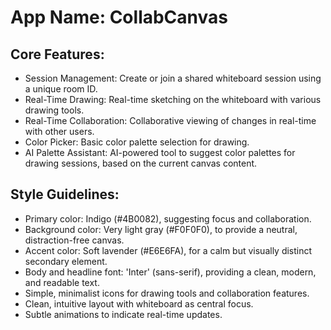 # **App Name**: CollabCanvas

## Core Features:

- Session Management: Create or join a shared whiteboard session using a unique room ID.
- Real-Time Drawing: Real-time sketching on the whiteboard with various drawing tools.
- Real-Time Collaboration: Collaborative viewing of changes in real-time with other users.
- Color Picker: Basic color palette selection for drawing.
- AI Palette Assistant: AI-powered tool to suggest color palettes for drawing sessions, based on the current canvas content.

## Style Guidelines:

- Primary color: Indigo (#4B0082), suggesting focus and collaboration.
- Background color: Very light gray (#F0F0F0), to provide a neutral, distraction-free canvas.
- Accent color: Soft lavender (#E6E6FA), for a calm but visually distinct secondary element.
- Body and headline font: 'Inter' (sans-serif), providing a clean, modern, and readable text.
- Simple, minimalist icons for drawing tools and collaboration features.
- Clean, intuitive layout with whiteboard as central focus.
- Subtle animations to indicate real-time updates.
